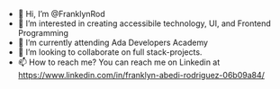- 👋 Hi, I’m @FranklynRod
- 👀 I’m interested in creating accessibile technology, UI, and Frontend Programming
- 🌱 I’m currently attending Ada Developers Academy 
- 💞️ I’m looking to collaborate on full stack-projects.
- 📫 How to reach me? You can reach me on Linkedin at https://www.linkedin.com/in/franklyn-abedi-rodriguez-06b09a84/
<!---
FranklynRod/FranklynRod is a ✨ special ✨ repository because its `README.md` (this file) appears on your GitHub profile.
You can click the Preview link to take a look at your changes.
--->
